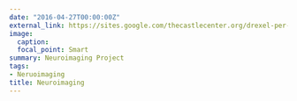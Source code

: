 ```yaml
---
date: "2016-04-27T00:00:00Z"
external_link: https://sites.google.com/thecastlecenter.org/drexel-per-network-public/projects/neural-mechanisms
image:
  caption: 
  focal_point: Smart
summary: Neuroimaging Project
tags:
- Neruoimaging
title: Neuroimaging
---
```

